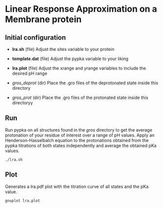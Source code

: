 # Linear Response Approximation on a Membrane protein

## Initial configuration

- **lra.sh** (file)
Adjust the sites variable to your protein

- **template.dat** (file)
Adjust the pypka variable to your liking

- **lra.plot** (file)
Adjust the xrange and yrange variables to include the desired pH range

- *gros_deprot* (dir)
Place the .gro files of the deprotonated state inside this directory

- *gros_prot* (dir)
Place the .gro files of the protonated state inside this directoryy


## Run

Run pypka on all structures found in the *gros* directory to get the average protonation of your residue of interest over a range of pH values.
Apply an Henderson-Hasselbalch equation to the protonations obtained from the pypka titrations of both states independently and average the obtained pKa values.

```
./lra.sh
```

## Plot

Generates a lra.pdf plot with the titration curve of all states and the pKa value.

```
gnuplot lra.plot
```

